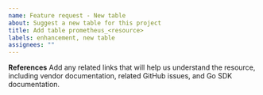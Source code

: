 ```yaml
---
name: Feature request - New table
about: Suggest a new table for this project
title: Add table prometheus_<resource>
labels: enhancement, new table
assignees: ""
---
```


**References**
Add any related links that will help us understand the resource, including vendor documentation, related GitHub issues, and Go SDK documentation.
